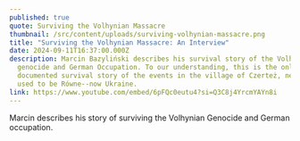 ```yaml
---
published: true
quote: Surviving the Volhynian Massacre
thumbnail: /src/content/uploads/surviving-volhynian-massacre.png
title: "Surviving the Volhynian Massacre: An Interview"
date: 2024-09-11T16:37:00.000Z
description: Marcin Bazyliński describes his survival story of the Volhynian
  genocide and German Occupation. To our understanding, this is the only
  documented survival story of the events in the village of Czerteż, near what
  used to be Równe--now Ukraine.
link: https://www.youtube.com/embed/6pFQc0eutu4?si=Q3C8j4YrcmYAYn8i
---
```

Marcin describes his story of surviving the Volhynian Genocide and German occupation.
